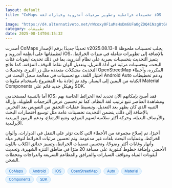 ```yaml
---
layout: default
title: "CoMaps تحسينات خرائطية وتطوير مرئيات أندرويد وخيارات لغة iOS
"
image: "https://d4.alternativeto.net/nWcoxy0F1uMsHsDm6UFaOgZDQ4iNzgUtGHvoVZnxlOI/rs:fill:1520:760:0/g:ce:0:0/YWJzOi8vZGlzdC9jb250ZW50LzE3NTUxNDY3NjMxOTgucG5n.png"
category: تطبيقات
date: 2025-08-14T04:15:32
---
```


أصدرت CoMaps تحديثًا جديدًا برقم الإصدار v2025.08.13-8 يجلب تحسينات ملحوظة لتطبيقاتها على أنظمة أندرويد و iOS، بالإضافة إلى تطويرات شاملة في ميزات الخرائط. يتميز التحديث بتحسينات بصرية على نظام أندرويد، بما في ذلك تحديث أيقونات فئات البحث، وتحسينات مرئية في أداة التنزيل، وتعديل ألوان نقاط التوقف المؤقتة. كما عالج التحديث مشكلات متعددة مثل زر التبرع، وتحميلات OpenStreetMap المكررة، وأخطاء اختيار اللغة، مع تحسينات في معالجة سجل البحث في Android Auto ودعم تخطيطات الكتابة من اليمين إلى اليسار. وقد تم إعادة بناء المشروع باستخدام مكونات Material Components وهيكل جديد قائم على SDK.

أما بالنسبة لمستخدمي iOS، فقد أصبح بإمكانهم الآن تحديد لغة الخرائط الخاصة بهم ومشاهدة العناصر تتبع ترتيب لغة النظام. كما تم تحسين عرض الترجمات الطويلة، وإزالة التنبيه الذي كان يظهر بعد التعديل، وتبسيط عمليات التحقق من التفويض بعد التحرير. بالإضافة إلى ذلك، يتضمن التحديث تحسينات عامة مثل توسيع اختصارات البحث والأوصاف البديلة، وحركة أكثر سلاسة لسهم الموقع، وتتبع الارتفاع، ودعم الرموز البريدية الأيرلندية.

أخيرًا، تم إصلاح مجموعة من الأخطاء التي كانت تؤثر على التنقل في الدوارات، وألوان الخرائط، وعمليات البحث بلغات غير مدعومة. وتم تحسين مرئيات الخرائط لتوفير مياه وأنهار وغابات أكثر وضوحًا، وتحسين تسميات الخرائط، وتمييز حدائق الكلاب باللون الأخضر، وإضافة خطوط كنتورية على مسافة 20 مترًا في مناطق التنزه الشهيرة، وتحديث أيقونات المياه ومواقف السيارات والمرافق والمطاعم السريعة والدراجات ومحطات الشحن.

<div style="margin-top:2px; margin-bottom:2px;"><a href="https://bidjadraft.github.io/?query=CoMaps" style="background:#e3f2fd; color:#1565c0; font-size:80%; border-radius:12px; padding:3px 10px; margin:2px 4px 2px 0; display:inline-block; border:1px solid #bbdefb; text-decoration:none;">CoMaps</a> <a href="https://bidjadraft.github.io/?query=Android" style="background:#e3f2fd; color:#1565c0; font-size:80%; border-radius:12px; padding:3px 10px; margin:2px 4px 2px 0; display:inline-block; border:1px solid #bbdefb; text-decoration:none;">Android</a> <a href="https://bidjadraft.github.io/?query=iOS" style="background:#e3f2fd; color:#1565c0; font-size:80%; border-radius:12px; padding:3px 10px; margin:2px 4px 2px 0; display:inline-block; border:1px solid #bbdefb; text-decoration:none;">iOS</a> <a href="https://bidjadraft.github.io/?query=OpenStreetMap" style="background:#e3f2fd; color:#1565c0; font-size:80%; border-radius:12px; padding:3px 10px; margin:2px 4px 2px 0; display:inline-block; border:1px solid #bbdefb; text-decoration:none;">OpenStreetMap</a> <a href="https://bidjadraft.github.io/?query=Auto" style="background:#e3f2fd; color:#1565c0; font-size:80%; border-radius:12px; padding:3px 10px; margin:2px 4px 2px 0; display:inline-block; border:1px solid #bbdefb; text-decoration:none;">Auto</a> <a href="https://bidjadraft.github.io/?query=Material" style="background:#e3f2fd; color:#1565c0; font-size:80%; border-radius:12px; padding:3px 10px; margin:2px 4px 2px 0; display:inline-block; border:1px solid #bbdefb; text-decoration:none;">Material</a> <a href="https://bidjadraft.github.io/?query=Components" style="background:#e3f2fd; color:#1565c0; font-size:80%; border-radius:12px; padding:3px 10px; margin:2px 4px 2px 0; display:inline-block; border:1px solid #bbdefb; text-decoration:none;">Components</a> <a href="https://bidjadraft.github.io/?query=SDK" style="background:#e3f2fd; color:#1565c0; font-size:80%; border-radius:12px; padding:3px 10px; margin:2px 4px 2px 0; display:inline-block; border:1px solid #bbdefb; text-decoration:none;">SDK</a></div><br><br>

